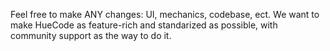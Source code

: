 Feel free to make ANY changes: UI, mechanics, codebase, ect. 
We want to make HueCode as feature-rich and standarized as possible, with community support as the way to do it. 

